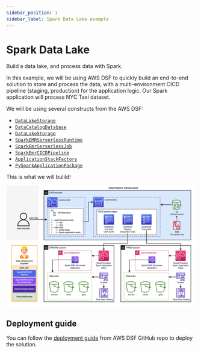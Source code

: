 ```yaml
---
sidebar_position: 1
sidebar_label: Spark Data Lake example
---
```


# Spark Data Lake

Build a data lake, and process data with Spark.

In this example, we will be using AWS DSF to quickly build an end-to-end solution to store and process the data, with a multi-environment CICD pipeline (staging, production) for the application logic. Our Spark application will process NYC Taxi dataset.

We will be using several constructs from the AWS DSF:
- [`DataLakeStorage`](/docs/constructs/library/data-lake-storage)
- [`DataCatalogDatabase`](/docs/constructs/library/data-catalog-database)
- [`DataLakeStorage`](/docs/constructs/library/data-lake-storage)
- [`SparkEMRServerlessRuntime`](/docs/constructs/library/spark-emr-serverless-runtime)
- [`SparkEmrServerlessJob`](/docs/constructs/library/spark-job)
- [`SparkEmrCICDPipeline`](/docs/constructs/library/spark-cicd-pipeline)
- [`ApplicationStackFactory`](/docs/constructs/library/spark-cicd-pipeline#defining-a-cdk-stack-for-the-spark-application)
- [`PySparkApplicationPackage`](/docs/constructs/library/pyspark-application-package)

This is what we will bulild!

![Data lake storage](../../../static/img/spark-data-lake.png)

## Deployment guide

You can follow the [deployment guide](https://github.com/awslabs/aws-data-solutions-framework/tree/main/examples/spark-data-lake) from AWS DSF GitHub repo to deploy the solution.